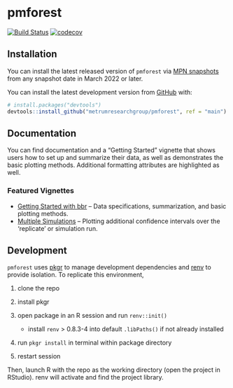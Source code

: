 
<!-- README.md is generated from README.Rmd. Please edit that file -->

<br>

# pmforest

<!-- # pmforest <a href='https:/metrumresearchgroup.github.io/pmforest'><img src='man/figures/logo.png' align="right" height="120" /></a> -->
<!-- badges: start -->

[![Build
Status](https://github-drone.metrumrg.com/api/badges/metrumresearchgroup/pmforest/status.svg)](https://github-drone.metrumrg.com/metrumresearchgroup/pmforest)
[![codecov](https://codecov.io/gh/metrumresearchgroup/pmforest/branch/main/graph/badge.svg)](https://codecov.io/gh/metrumresearchgroup/pmforest)
<!-- badges: end -->

## Installation

You can install the latest released version of `pmforest` via [MPN
snapshots](https://mpn.metworx.com/docs/snapshots/) from any snapshot
date in March 2022 or later.

You can install the latest development version from
[GitHub](https://github.com/) with:

``` r
# install.packages("devtools")
devtools::install_github("metrumresearchgroup/pmforest", ref = "main")
```

## Documentation

You can find documentation and a “Getting Started” vignette that shows
users how to set up and summarize their data, as well as demonstrates
the basic plotting methods. Additional formatting attributes are
highlighted as well.

### Featured Vignettes

-   [Getting Started with
    bbr](https://metrumresearchgroup.github.io/pmforest/articles/getting-started.html)
    – Data specifications, summarization, and basic plotting methods.
-   [Multiple
    Simulations](https://metrumresearchgroup.github.io/pmforest/articles/multiple-simulations.html)
    – Plotting additional confidence intervals over the ‘replicate’ or
    simulation run.

## Development

`pmforest` uses [pkgr](https://github.com/metrumresearchgroup/pkgr) to
manage development dependencies and
[renv](https://rstudio.github.io/renv/) to provide isolation. To
replicate this environment,

1.  clone the repo

2.  install pkgr

3.  open package in an R session and run `renv::init()`

    -   install `renv` &gt; 0.8.3-4 into default `.libPaths()` if not
        already installed

4.  run `pkgr install` in terminal within package directory

5.  restart session

Then, launch R with the repo as the working directory (open the project
in RStudio). renv will activate and find the project library.
